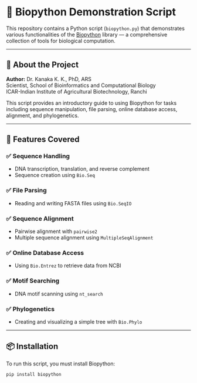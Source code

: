 # 🧬 Biopython Demonstration Script

This repository contains a Python script (`biopython.py`) that demonstrates various functionalities of the [Biopython](https://biopython.org) library — a comprehensive collection of tools for biological computation.

---

## 📌 About the Project

**Author:** Dr. Kanaka K. K., PhD, ARS  
Scientist, School of Bioinformatics and Computational Biology  
ICAR-Indian Institute of Agricultural Biotechnology, Ranchi

This script provides an introductory guide to using Biopython for tasks including sequence manipulation, file parsing, online database access, alignment, and phylogenetics.

---

## 🧪 Features Covered

### ✅ Sequence Handling
- DNA transcription, translation, and reverse complement
- Sequence creation using `Bio.Seq`

### ✅ File Parsing
- Reading and writing FASTA files using `Bio.SeqIO`

### ✅ Sequence Alignment
- Pairwise alignment with `pairwise2`
- Multiple sequence alignment using `MultipleSeqAlignment`

### ✅ Online Database Access
- Using `Bio.Entrez` to retrieve data from NCBI

### ✅ Motif Searching
- DNA motif scanning using `nt_search`

### ✅ Phylogenetics
- Creating and visualizing a simple tree with `Bio.Phylo`

---

## 📦 Installation

To run this script, you must install Biopython:

```bash
pip install biopython

